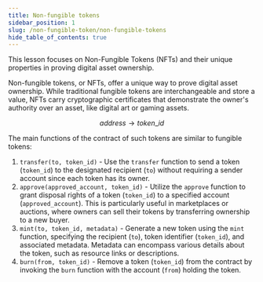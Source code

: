 ```yaml
---
title: Non-fungible tokens
sidebar_position: 1
slug: /non-fungible-token/non-fungible-tokens
hide_table_of_contents: true
---
```


This lesson focuses on Non-Fungible Tokens (NFTs) and their unique properties in proving digital asset ownership.

Non-fungible tokens, or NFTs, offer a unique way to prove digital asset ownership. While traditional fungible tokens are interchangeable and store a value, NFTs carry cryptographic certificates that demonstrate the owner's authority over an asset, like digital art or gaming assets.

$$
address → token\_id
$$

The main functions of the contract of such tokens are similar to fungible tokens:

1. `transfer(to, token_id)` - Use the `transfer` function to send a token (`token_id`) to the designated recipient (`to`) without requiring a sender account since each token has its owner.
2. `approve(approved_account, token_id)` - Utilize the `approve` function to grant disposal rights of a token (`token_id`) to a specified account (`approved_account`). This is particularly useful in marketplaces or auctions, where owners can sell their tokens by transferring ownership to a new buyer.
3. `mint(to, token_id, metadata)` - Generate a new token using the `mint` function, specifying the recipient (`to`), token identifier (`token_id`), and associated metadata. Metadata can encompass various details about the token, such as resource links or descriptions.
4. `burn(from, token_id)` - Remove a token (`token_id`) from the contract by invoking the `burn` function with the account (`from`) holding the token.
